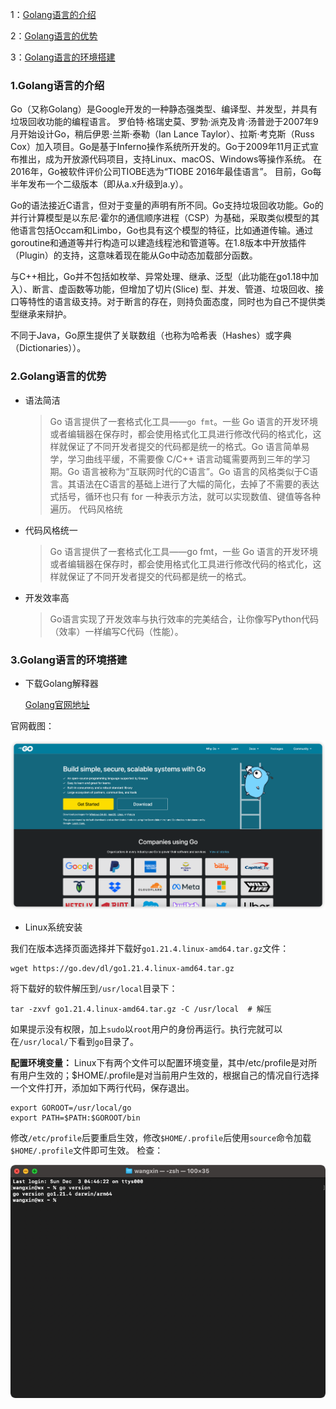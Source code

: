1：<a href="#1">Golang语言的介绍</a>

2：<a href="#2">Golang语言的优势</a>

3：<a href="#3">Golang语言的环境搭建</a>

### <a name="1">1.Golang语言的介绍</a>

Go（又称Golang）是Google开发的一种静态强类型、编译型、并发型，并具有垃圾回收功能的编程语言。
罗伯特·格瑞史莫、罗勃·派克及肯·汤普逊于2007年9月开始设计Go，稍后伊恩·兰斯·泰勒（Ian Lance Taylor）、拉斯·考克斯（Russ
Cox）加入项目。Go是基于Inferno操作系统所开发的。Go于2009年11月正式宣布推出，成为开放源代码项目，支持Linux、macOS、Windows等操作系统。
在2016年，Go被软件评价公司TIOBE选为“TIOBE 2016年最佳语言”。 目前，Go每半年发布一个二级版本（即从a.x升级到a.y）。

Go的语法接近C语言，但对于变量的声明有所不同。Go支持垃圾回收功能。Go的并行计算模型是以东尼·霍尔的通信顺序进程（CSP）为基础，采取类似模型的其他语言包括Occam和Limbo，Go也具有这个模型的特征，比如通道传输。通过goroutine和通道等并行构造可以建造线程池和管道等。在1.8版本中开放插件（Plugin）的支持，这意味着现在能从Go中动态加载部分函数。

与C++相比，Go并不包括如枚举、异常处理、继承、泛型（此功能在go1.18中加入）、断言、虚函数等功能，但增加了切片(Slice)
型、并发、管道、垃圾回收、接口等特性的语言级支持。对于断言的存在，则持负面态度，同时也为自己不提供类型继承来辩护。

不同于Java，Go原生提供了关联数组（也称为哈希表（Hashes）或字典（Dictionaries））。

### <a name="2">2.Golang语言的优势

- 语法简洁

  > Go 语言提供了一套格式化工具——`go fmt`。一些 Go
  语言的开发环境或者编辑器在保存时，都会使用格式化工具进行修改代码的格式化，这样就保证了不同开发者提交的代码都是统一的格式。Go
  语言简单易学，学习曲线平缓，不需要像 C/C++ 语言动辄需要两到三年的学习期。Go
  语言被称为“互联网时代的C语言”。Go 语言的风格类似于C语言。其语法在C语言的基础上进行了大幅的简化，去掉了不需要的表达式括号，循环也只有
  for 一种表示方法，就可以实现数值、键值等各种遍历。
  代码风格统

- 代码风格统一

  > Go 语言提供了一套格式化工具——go fmt，一些 Go 语言的开发环境或者编辑器在保存时，都会使用格式化工具进行修改代码的格式化，这样就保证了不同开发者提交的代码都是统一的格式。

- 开发效率高

  > Go语言实现了开发效率与执行效率的完美结合，让你像写Python代码（效率）一样编写C代码（性能）。

### <a name="3">3.Golang语言的环境搭建</a>

- 下载Golang解释器

  [Golang官网地址](https:golang.dev "Golang官网")

官网截图：

![img.png](img.png)

- Linux系统安装

我们在版本选择页面选择并下载好`go1.21.4.linux-amd64.tar.gz`文件：

```shell
wget https://go.dev/dl/go1.21.4.linux-amd64.tar.gz
```

将下载好的软件解压到`/usr/local`目录下：

```shell
tar -zxvf go1.21.4.linux-amd64.tar.gz -C /usr/local  # 解压
```

如果提示没有权限，加上`sudo`以`root`用户的身份再运行。执行完就可以在`/usr/local/`下看到`go`目录了。

**配置环境变量：** Linux下有两个文件可以配置环境变量，其中/etc/profile是对所有用户生效的；$HOME/.profile是对当前用户生效的，根据自己的情况自行选择一个文件打开，添加如下两行代码，保存退出。

```shell
export GOROOT=/usr/local/go
export PATH=$PATH:$GOROOT/bin
```

修改`/etc/profile`后要重启生效，修改`$HOME/.profile`后使用`source`命令加载`$HOME/.profile`文件即可生效。 检查：

![img_2.png](img_2.png)